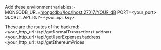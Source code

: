 Add these environment variables :-
MONGODB_URL=<mongodb://localhost:27017/YOUR_dB>
PORT=<your_port>
SECRET_API_KEY=<your_api_key>


These are the routes of the backend:-
<your_http_url>/api/getNormalTransactions/:address
<your_http_url>/api/getUserExpenses/:address
<your_http_url>/api/getEthereumPrices
